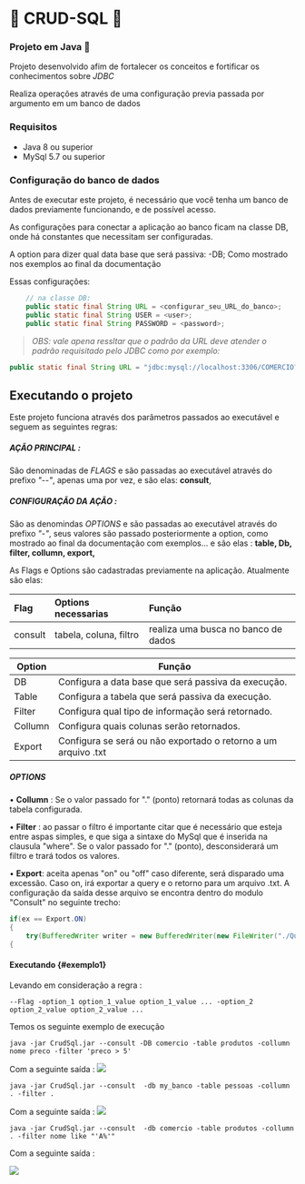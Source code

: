 # 📘 CRUD-SQL 📘

### Projeto em Java 🧠 

Projeto desenvolvido afim de fortalecer os conceitos e fortificar os conhecimentos sobre _JDBC_

Realiza operações através de uma configuração previa passada por argumento em um banco de dados 

### Requisitos

* Java 8 ou superior
* MySql 5.7 ou superior

### Configuração do banco de dados

Antes de executar este projeto, é necessário que você tenha um banco de dados previamente funcionando, e de possível acesso.

As configurações para conectar a aplicação ao banco ficam na classe DB, onde há constantes que necessitam ser configuradas.

A option para dizer qual data base que será passiva: -DB; Como mostrado nos exemplos ao final da documentação

Essas configurações:

~~~Java
    // na classe DB:
    public static final String URL = <configurar_seu_URL_do_banco>;
    public static final String USER = <user>;
    public static final String PASSWORD = <password>;
~~~


> _OBS: vale apena ressltar que o padrão da URL deve atender o padrão requisitado pelo JDBC como por exemplo:_

~~~Java
public static final String URL = "jdbc:mysql://localhost:3306/COMERCIO?allowPublicKeyRetrieval=true&useSSL=false";
~~~

## Executando o projeto

Este projeto funciona através dos parâmetros passados ao executável e seguem as seguintes regras:

##### AÇÃO PRINCIPAL :

São denominadas de _FLAGS_ e são passadas ao executável através do prefixo _"--"_, apenas uma por vez, e são elas: __consult__,

##### CONFIGURAÇÃO DA AÇÃO :

São as denomindas _OPTIONS_ e são passadas ao executável através do prefixo _"-"_, seus valores são passado posteriormente a option, como mostrado ao final da documentação com exemplos... e são elas : __table, Db, filter, collumn, export,__

As Flags e Options são cadastradas previamente na aplicação. Atualmente são elas:


Flag | Options necessarias| Função
:-----|:------------------|:-------
consult| tabela, coluna, filtro | realiza uma busca no banco de dados

Option | Função 
-------|-------
DB | Configura a data base que será passiva da execução.
Table | Configura a tabela que será passiva da execução.
Filter | Configura qual tipo de informação será retornado.
Collumn | Configura quais colunas serão retornados.
Export | Configura se será ou não exportado o retorno a um arquivo .txt

##### OPTIONS

• __Collumn__ : Se o valor passado for "." (ponto) retornará todas as colunas da tabela configurada.

• __Filter__ : ao passar o filtro é importante citar que é necessário que esteja entre aspas simples, e que siga a sintaxe do MySql que é inserida na clausula "where". Se o valor passado for "." (ponto), desconsiderará um filtro e trará todos os valores.

• __Export__: aceita apenas "on" ou "off" caso diferente, será disparado uma excessão. Caso on, irá exportar a query e o retorno para um arquivo .txt. A configuração da saída desse arquivo se encontra dentro do modulo "Consult" no seguinte trecho:

~~~Java
if(ex == Export.ON)
{
    try(BufferedWriter writer = new BufferedWriter(new FileWriter("./QuerySaved.txt", true)))
{
~~~

#### Executando {#exemplo1}

Levando em consideração a regra : 

```--Flag -option_1 option_1_value option_1_value ... -option_2 option_2_value option_2_value ...```

Temos os seguinte exemplo de execução

~~~Shell
java -jar CrudSql.jar --consult -DB comercio -table produtos -collumn nome preco -filter 'preco > 5'
~~~

Com a seguinte saída : 
![](https://raw.githubusercontent.com/RenatoD-Almeida/Crud_SQL/main/assets/Captura%20de%20tela%202023-04-28%20152738.png)

~~~Shell
java -jar CrudSql.jar --consult  -db my_banco -table pessoas -collumn . -filter .
~~~

Com a seguinte saída :
![](https://raw.githubusercontent.com/RenatoD-Almeida/Crud_SQL/main/assets/Captura%20de%20tela%202023-04-28%20152802.png)

~~~Shell
java -jar CrudSql.jar --consult  -db comercio -table produtos -collumn . -filter nome like "'A%'"
~~~

Com a seguinte saída :

![](https://raw.githubusercontent.com/RenatoD-Almeida/Crud_SQL/main/assets/Captura%20de%20tela%202023-04-28%20152935.png)
